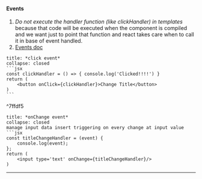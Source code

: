 #### Events
1. *Do not execute the handler function (like clickHandler) in templates* because that code will be executed when the component is compiled and we want just to point that function and react takes care when to call it in base of event handled.
2. [Events doc](https://reactjs.org/docs/events.html)

````ad-example
title: *click event*
collapse: closed
```jsx
const clickHandler = () => { console.log('Clicked!!!!') }
return (
	<button onClick={clickHandler}>Change Title</button>
)
```
````

^7ffdf5

````ad-example
title: *onChange event*
collapse: closed
manage input data insert triggering on every change at input value
```jsx
const titleChangeHandler = (event) {
	console.log(event);
};
return (
	<input type='text' onChange={titleChangeHandler}/>
)
````
---